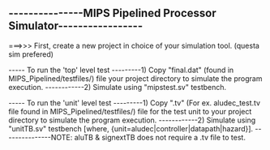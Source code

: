 ---------------MIPS Pipelined Processor Simulator-----------------
------------------------------------------------------------------

===>>> First, create a new project in choice of your simulation tool. (questa sim prefered)

----- To run the 'top' level test 
---------1) Copy "final.dat" (found in MIPS_Pipelined/testfiles/) file your project directory to simulate the program execution.
------------2) Simulate using "mipstest.sv" testbench.


----- To run the 'unit' level test
---------1) Copy ".tv" (For ex. aludec_test.tv file found in MIPS_Pipelined/testfiles/) file for the test unit to your project directory to simulate the program execution.
------------2) Simulate using "unitTB.sv" testbench [where, {unit=aludec|controller|datapath|hazard}].
---------------NOTE: aluTB & signextTB does not require a .tv file to test.
